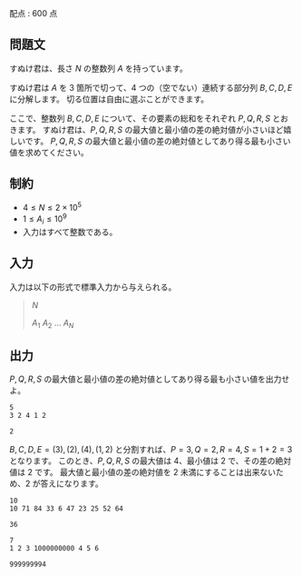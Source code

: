 配点 : $600$ 点

## 問題文

すぬけ君は、長さ $N$ の整数列 $A$ を持っています。

すぬけ君は $A$ を $3$ 箇所で切って、$4$ つの（空でない）連続する部分列 $B,C,D,E$ に分解します。
切る位置は自由に選ぶことができます。

ここで、整数列 $B,C,D,E$ について、その要素の総和をそれぞれ $P,Q,R,S$ とおきます。
すぬけ君は、$P,Q,R,S$ の最大値と最小値の差の絶対値が小さいほど嬉しいです。
$P,Q,R,S$ の最大値と最小値の差の絶対値としてあり得る最も小さい値を求めてください。

## 制約

- $4 \leq N \leq 2 \times 10^5$
- $1 \leq A_i \leq 10^9$
- 入力はすべて整数である。

## 入力

入力は以下の形式で標準入力から与えられる。

> $N$
> 
> $A_1$ $A_2$ $...$ $A_N$

## 出力

$P,Q,R,S$ の最大値と最小値の差の絶対値としてあり得る最も小さい値を出力せよ。

```input1
5
3 2 4 1 2
```

```output1
2
```

$B,C,D,E=(3),(2),(4),(1,2)$ と分割すれば、$P=3,Q=2,R=4,S=1+2=3$ となります。
このとき、$P,Q,R,S$ の最大値は $4$、最小値は $2$ で、その差の絶対値は $2$ です。
最大値と最小値の差の絶対値を $2$ 未満にすることは出来ないため、$2$ が答えになります。

```input2
10
10 71 84 33 6 47 23 25 52 64
```

```output2
36
```

```input3
7
1 2 3 1000000000 4 5 6
```

```output3
999999994
```
